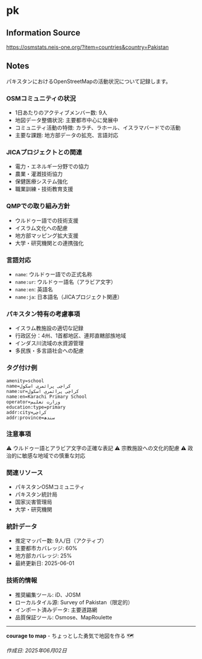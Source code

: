 # pk

## Information Source
https://osmstats.neis-one.org/?item=countries&country=Pakistan

## Notes
パキスタンにおけるOpenStreetMapの活動状況について記録します。

### OSMコミュニティの状況
- 1日あたりのアクティブメンバー数: 9人
- 地図データ整備状況: 主要都市中心に発展中
- コミュニティ活動の特徴: カラチ、ラホール、イスラマバードでの活動
- 主要な課題: 地方部データの拡充、言語対応

### JICAプロジェクトとの関連
- 電力・エネルギー分野での協力
- 農業・灌漑技術協力
- 保健医療システム強化
- 職業訓練・技術教育支援

### QMPでの取り組み方針
- ウルドゥー語での技術支援
- イスラム文化への配慮
- 地方部マッピング拡大支援
- 大学・研究機関との連携強化

### 言語対応
- `name`: ウルドゥー語での正式名称
- `name:ur`: ウルドゥー語名（アラビア文字）
- `name:en`: 英語名
- `name:ja`: 日本語名（JICAプロジェクト関連）

### パキスタン特有の考慮事項
- イスラム教施設の適切な記録
- 行政区分：4州、1首都地区、連邦直轄部族地域
- インダス川流域の水資源管理
- 多民族・多言語社会への配慮

### タグ付け例
```
amenity=school
name=کراچی پرائمری اسکول
name:ur=کراچی پرائمری اسکول
name:en=Karachi Primary School
operator=وزارت تعلیم
education:type=primary
addr:city=کراچی
addr:province=سندھ
```

### 注意事項
⚠️ ウルドゥー語とアラビア文字の正確な表記
⚠️ 宗教施設への文化的配慮
⚠️ 政治的に敏感な地域での慎重な対応

### 関連リソース
- パキスタンOSMコミュニティ
- パキスタン統計局
- 国家災害管理局
- 大学・研究機関

### 統計データ
- 推定マッパー数: 9人/日（アクティブ）
- 主要都市カバレッジ: 60%
- 地方部カバレッジ: 25%
- 最終更新日: 2025-06-01

### 技術的情報
- 推奨編集ツール: iD、JOSM
- ローカルタイル源: Survey of Pakistan（限定的）
- インポート済みデータ: 主要道路網
- 品質保証ツール: Osmose、MapRoulette

---

**courage to map** - ちょっとした勇気で地図を作る 🗺️

*作成日: 2025年06月02日*
